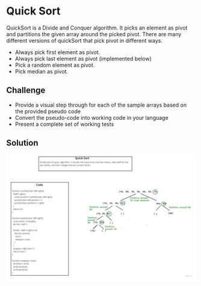 # Quick Sort

QuickSort is a Divide and Conquer algorithm. It picks an element as pivot and partitions the given array around the picked pivot. There are many different versions of quickSort that pick pivot in different ways.

* Always pick first element as pivot.
* Always pick last element as pivot (implemented below)
* Pick a random element as pivot.
* Pick median as pivot.

## Challenge

* Provide a visual step through for each of the sample arrays based on the provided pseudo code
* Convert the pseudo-code into working code in your language
* Present a complete set of working tests

## Solution
![whiteboard](../../assets/quick-sort.jpg)